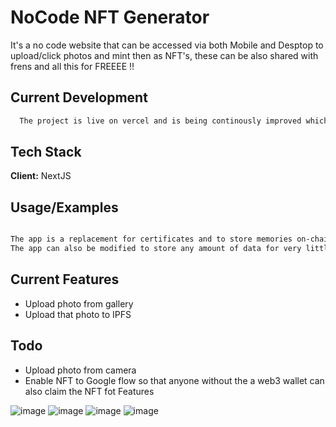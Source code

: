 
# NoCode NFT Generator 

It's a no code website that can be accessed via both Mobile and Desptop to upload/click photos and mint then as NFT's, these can be also shared with frens and all this for FREEEE !!



## Current Development


```bash
  The project is live on vercel and is being continously improved which can be accessed at ![Vercel Link]https://mahe-nocodenft.vercel.app/
```


## Tech Stack

**Client:** NextJS



## Usage/Examples

```bash

The app is a replacement for certificates and to store memories on-chain forever
The app can also be modified to store any amount of data for very little cost in comparision with google/dropbox/onedrive 

```


## Current Features

- Upload photo from gallery
- Upload that photo to IPFS 

## Todo
- Upload photo from camera
- Enable NFT to Google flow so that anyone without the a web3 wallet can also claim the NFT fot Features


![image](https://user-images.githubusercontent.com/48391385/235297700-1ea89077-cdaf-43dc-adfd-e1e9440b272b.png)
![image](https://user-images.githubusercontent.com/48391385/235297728-975198ee-1f81-407a-a859-3fcf6a86b470.png)
![image](https://user-images.githubusercontent.com/48391385/235297729-ba53dd73-38a8-4b31-97b4-8be1f299acd7.png)
![image](https://user-images.githubusercontent.com/48391385/235297743-1c261f3f-3874-4a0d-90d5-10a0da7d4db2.png)

